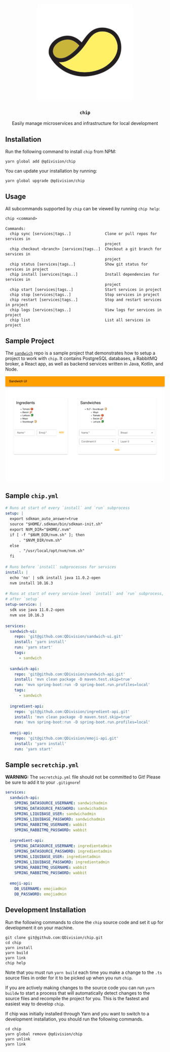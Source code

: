 <h1 align="center">
<!-- Logo Credit: https://www.iconfinder.com/icons/1760341/chip_potato_chip_snack_icon
 -->
<img alt="chip" height="300" src="https://raw.githubusercontent.com/QDivision/chip/master/assets/chip.svg?sanitize=true">
</h1>

<div align="center">
  <h3><code>chip</code></h3>
</div>
<div align="center">
   Easily manage microservices and infrastructure for local development 
</div>

## Installation

Run the following command to install `chip` from NPM:

```
yarn global add @qdivision/chip
```

You can update your installation by running:

```
yarn global upgrade @qdivision/chip
```

## Usage

All subcommands supported by `chip` can be viewed by running `chip help`:

```
chip <command>

Commands:
  chip sync [services|tags..]               Clone or pull repos for services in
                                            project
  chip checkout <branch> [services|tags..]  Checkout a git branch for services in
                                            project
  chip status [services|tags..]             Show git status for services in project
  chip install [services|tags..]            Install dependencies for services in
                                            project
  chip start [services|tags..]              Start services in project
  chip stop [services|tags..]               Stop services in project
  chip restart [services|tags..]            Stop and restart services in project
  chip logs [services|tags..]               View logs for services in project
  chip list                                 List all services in project
```

## Sample Project

The [`sandwich`](https://github.com/QDivision/sandwich) repo is a sample project that demonstrates how to setup a project to work with `chip`. It contains PostgreSQL databases, a RabbitMQ broker, a React app, as well as backend services written in Java, Kotlin, and Node.

![sandwich-ui screenshot](assets/sandwich-ui-screenshot.png)

## Sample `chip.yml`

```yml
# Runs at start of every `install` and `run` subprocess
setup: |
  export sdkman_auto_answer=true
  source "$HOME/.sdkman/bin/sdkman-init.sh"
  export NVM_DIR="$HOME/.nvm"
  if [ -f "$NVM_DIR/nvm.sh" ]; then
      . "$NVM_DIR/nvm.sh"
  else
      . "/usr/local/opt/nvm/nvm.sh"
  fi

# Runs before `install` subprocesses for services
install: |
  echo 'no' | sdk install java 11.0.2-open
  nvm install 10.16.3

# Runs at start of every service-level `install` and `run` subprocess,
# after `setup`
setup-service: |
  sdk use java 11.0.2-open
  nvm use 10.16.3

services:
  sandwich-ui:
    repo: 'git@github.com:QDivision/sandwich-ui.git'
    install: 'yarn install'
    run: 'yarn start'
    tags:
      - sandwich

  sandwich-api:
    repo: 'git@github.com:QDivision/sandwich-api.git'
    install: 'mvn clean package -D maven.test.skip=true'
    run: 'mvn spring-boot:run -D spring-boot.run.profiles=local'
    tags:
      - sandwich

  ingredient-api:
    repo: 'git@github.com:QDivision/ingredient-api.git'
    install: 'mvn clean package -D maven.test.skip=true'
    run: 'mvn spring-boot:run -D spring-boot.run.profiles=local'

  emoji-api:
    repo: 'git@github.com:QDivision/emoji-api.git'
    install: 'yarn install'
    run: 'yarn start'
```

## Sample `secretchip.yml`

**WARNING:** The `secretchip.yml` file should not be committed to Git! Please be sure to add it to your `.gitignore`!

```yml
services:
  sandwich-api:
    SPRING_DATASOURCE_USERNAME: sandwichadmin
    SPRING_DATASOURCE_PASSWORD: sandwichadmin
    SPRING_LIQUIBASE_USER: sandwichadmin
    SPRING_LIQUIBASE_PASSWORD: sandwichadmin
    SPRING_RABBITMQ_USERNAME: wabbit
    SPRING_RABBITMQ_PASSWORD: wabbit

  ingredient-api:
    SPRING_DATASOURCE_USERNAME: ingredientadmin
    SPRING_DATASOURCE_PASSWORD: ingredientadmin
    SPRING_LIQUIBASE_USER: ingredientadmin
    SPRING_LIQUIBASE_PASSWORD: ingredientadmin
    SPRING_RABBITMQ_USERNAME: wabbit
    SPRING_RABBITMQ_PASSWORD: wabbit

  emoji-api:
    DB_USERNAME: emojiadmin
    DB_PASSWORD: emojiadmin
```

## Development Installation

Run the following commands to clone the `chip` source code and set it up for development it on your machine.

```
git clone git@github.com:QDivision/chip.git
cd chip
yarn install
yarn build
yarn link
chip help
```

Note that you must run `yarn build` each time you make a change to the `.ts` source files in order for it to be picked up when you run `chip`.

If you are actively making changes to the source code you can run `yarn buildw` to start a process that will automatically detect changes to the source files and recompile the project for you. This is the fastest and easiest way to develop `chip`.

If chip was initially installed through Yarn and you want to switch to a development installation, you should run the following commands.

```
cd chip
yarn global remove @qdivision/chip
yarn unlink
yarn link
```
